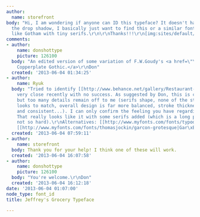 ```yaml
---
author:
  name: storefront
body: "Hi, I am wondering if anyone can ID this typeface? It doesn't have to have
  the drop shadow, I basically just want to find this or a similar font. It looks
  like Gotham with tiny serifs.\r\n\r\nThanks!!!\r\n[img:sites/default/files/old-images/Jeffreys_4421.jpg]"
comments:
- author:
    name: donshottype
    picture: 126100
  body: "An edited version of some variation of F.W.Goudy's <a href=\"\r\nhttp://www.myfonts.com/fonts/linotype/copperplate-gothic/\">
    Copperplate Gothic.</a>\r\nDon"
  created: '2013-06-04 01:34:25'
- author:
    name: Ryuk
  body: "Tried to identify [[http://www.behance.net/gallery/Restaurant-branding/5745415|one]]
    very close recently with no success. As suggested by Don, this is close to Copperplate
    but too many details remain off to me (serifs shape, none of the standard weights
    looks to match, overall design is far more balanced, stroke thickness more regular
    and consistent...). I can only confirm the feeling you have regarding Gotham.
    That really looks like it with some serifs added (which is a long process but
    not so hard).\r\nAlternatives: [[http://www.myfonts.com/fonts/typodermic/biondi|Biondi]],
    [[http://www.myfonts.com/fonts/thomasjockin/garcon-grotesque|Gar\xE7on Grotesque]]"
  created: '2013-06-04 07:59:11'
- author:
    name: storefront
  body: Thank you for your help! I think one of these will work.
  created: '2013-06-04 16:07:58'
- author:
    name: donshottype
    picture: 126100
  body: "You're welcome.\r\nDon"
  created: '2013-06-04 16:12:18'
date: '2013-06-04 01:07:00'
node_type: font_id
title: Jeffrey's Grocery Typeface

---
```

